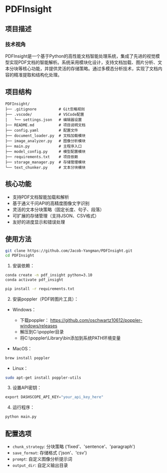 # PDFInsight

## 项目描述

### 技术视角
PDFInsight是一个基于Python的高性能文档智能处理系统，集成了先进的视觉模型实现PDF文档的智能解析。系统采用模块化设计，支持文档加载、图片分析、文本分块等核心功能，并提供灵活的存储策略。通过多模态分析技术，实现了文档内容的精准提取和结构化处理。

## 项目结构

```
PDFInsight/
├── .gitignore          # Git忽略规则
├── .vscode/            # VSCode配置
│   └── settings.json   # 编辑器设置
├── README.md           # 项目说明文档
├── config.yaml         # 配置文件
├── document_loader.py  # 文档加载模块
├── image_analyzer.py   # 图像分析模块
├── main.py             # 主程序入口
├── model_config.py     # 模型配置模块
├── requirements.txt    # 项目依赖
├── storage_manager.py  # 存储管理模块
└── text_chunker.py     # 文本分块模块
```

## 核心功能

- 支持PDF文档智能加载和解析
- 基于通义千问API的高精度图像文字识别
- 灵活的文本分块策略（固定长度、句子、段落）
- 可扩展的存储管理（支持JSON、CSV格式）
- 友好的进度显示和错误处理

## 使用方法
```bash
git clone https://github.com/Jacob-Yangman/PDFInsight.git
cd PDFInsight
```


1. 安装依赖：
```bash
conda create -n pdf_insight python=3.10
conda activate pdf_insight
```
```bash
pip install -r requirements.txt
```

2. 安装poppler（PDF转图片工具）：
- Windows：
  - 下载poppler： https://github.com/oschwartz10612/poppler-windows/releases
  - 解压到C:\poppler目录
  - 将C:\poppler\Library\bin添加到系统PATH环境变量

- MacOS：
```bash
brew install poppler
```

- Linux：
```bash
sudo apt-get install poppler-utils
```

3. 设置API密钥：
```python
export DASHSCOPE_API_KEY="your_api_key_here"
```

4. 运行程序：
```python
python main.py
```

## 配置选项

- `chunk_strategy`: 分块策略 ('fixed'、'sentence'、'paragraph')
- `save_format`: 存储格式 ('json'、'csv')
- `prompt`: 自定义图像分析提示词
- `output_dir`: 自定义输出目录